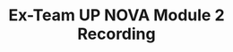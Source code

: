 ---
title: Ex-Team UP NOVA Module 2 Recording
redirect_to: https://edpuzzle.com/assignments/66407258ae42b5b8a7111f1d/watch
redirect_from: 
  - /UPNOVAModule2
  - /upnovamodule2
---